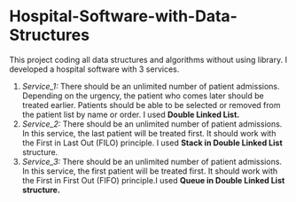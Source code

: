 # Hospital-Software-with-Data-Structures
This project  coding all data structures and algorithms without using library.
I developed a hospital software with 3 services.

1)  *Service_1:*  There should be an unlimited number of patient admissions. Depending on the urgency, the patient who comes later should be treated earlier. Patients should be able to be selected or removed from the patient list by name or order. I used **Double Linked List.**
2)  *Service_2:*   There should be an unlimited number of patient admissions. In this service, the last patient will be treated first. It should work with the First in Last Out (FILO) principle. I used  **Stack in Double Linked List** structure. 
3)  *Service_3:*  There should be an unlimited number of patient admissions. In this service, the first patient will be treated first. It should work with the First in First Out (FIFO) principle.I used **Queue in Double Linked List structure.** 
